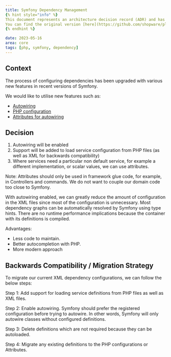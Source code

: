 ```yaml
---
title: Symfony Dependency Management
{% hint style="info" %}
This document represents an architecture decision record (ADR) and has been mirrored from the ADR section in our Shopware 6 repository.
You can find the original version [here](https://github.com/shopware/platform/blob/trunk/adr/2023-05-16-symfony-dependency-management.md)
{% endhint %}

date: 2023-05-16
area: core
tags: [php, symfony, dependency]
---
```


## Context

The process of configuring dependencies has been upgraded with various new features in recent versions of Symfony.

We would like to utilise new features such as:

* [Autowiring](https://symfony.com/doc/current/service_container.html)
* [PHP configuration](https://symfony.com/doc/current/service_container/import.html)
* [Attributes for autowiring](https://symfony.com/blog/new-in-symfony-6-1-service-autowiring-attributes)

## Decision

1. Autowiring will be enabled
2. Support will be added to load service configuration from PHP files (as well as XML for backwards compatibility)
3. Where services need a particular non default service, for example a different implementation, or scalar values, we can use attributes.

Note: Attributes should only be used in framework glue code, for example, in Controllers and commands. We do not want to couple our domain code too close to Symfony.

With autowiring enabled, we can greatly reduce the amount of configuration in the XML files since most of the configuration is unnecessary. Most dependency graphs can be automatically resolved by Symfony using type hints.
There are no runtime performance implications because the container with its definitions is compiled.

Advantages:

* Less code to maintain.
* Better autocompletion with PHP.
* More modern approach

## Backwards Compatibility / Migration Strategy

To migrate our current XML dependency configurations, we can follow the below steps:

Step 1: Add support for loading service definitions from PHP files as well as XML files.

Step 2: Enable autowiring. Symfony should prefer the registered configuration before trying to autowire. In other words, Symfony will only autowire classes without configured definitions.

Step 3: Delete definitions which are not required because they can be autoloaded.

Step 4: Migrate any existing definitions to the PHP configurations or Attributes.
